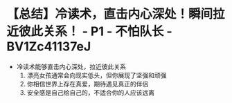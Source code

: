 # 【总结】冷读术，直击内心深处！瞬间拉近彼此关系！ - P1 - 不怕队长 - BV1Zc41137eJ

-   冷读术能够直击内心深处，拉近彼此关系
    1.  漂亮女孩通常会向现实低头，但你展现了坚强和顽强
    2.  你相信世界上存在真爱，期待遇见真正的伴侣
    3.  安全感是自己给自己的，不适合你的人应该远离
